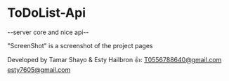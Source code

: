 # ToDoList-Api
--server core and nice api--

"ScreenShot" is a screenshot of the project pages

Developed by Tamar Shayo & Esty Hailbron 👍:
T0556788640@gmail.com
esty7605@gmail.com